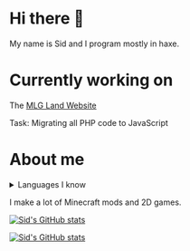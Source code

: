 <!-- github readme stats theme: darcula -->

# Hi there 👋

My name is Sid and I program mostly in haxe.

# Currently working on

The [MLG Land Website](http://mlgland.net)

Task: Migrating all PHP code to JavaScript

# About me

<details>
  <summary>Languages I know</summary>
CSS<br>
C++<br>
Haxe<br>
HTML<br>
Lua<br>
Java<br>
JavaScript
</details>

I make a lot of Minecraft mods and 2D games.

[![Sid's GitHub stats](https://github-readme-stats.vercel.app/api?username=basiccorruption&theme=darcula)](https://github.com/anuraghazra/github-readme-stats)

[![Sid's GitHub stats](https://github-readme-stats.vercel.app/api/top-langs/?username=basiccorruption&layout=compact&theme=algolia)](https://github.com/anuraghazra/github-readme-stats)
